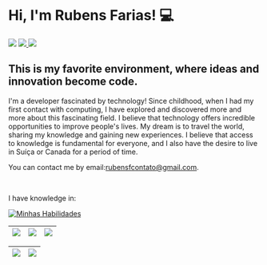 <h1> Hi, I'm Rubens Farias! 💻</h1>

<div> 
     <a href="https://instagram.com/rubensbfarias?igshid=MzRlODBiNWFlZA==" target="_blank"><img src="https://img.shields.io/badge/-Instagram-%23E4405F?style=for-the-badge&logo=instagram&logoColor=white" target="_blank"></a> 
     <a href = "mailto:rubensfcontato@gmail.com"><img src="https://img.shields.io/badge/Gmail-D14836?style=for-the-badge&logo=gmail&logoColor=white" target="_blank"</a>
     <a href="https://www.linkedin.com/in/rubensbfarias/" target="_blank"><img src="https://img.shields.io/badge/-LinkedIn-%230077B5?style=for-the-badge&logo=linkedin&logoColor=white" target="_blank"></a>
 </div>
<h2 align="left">
This is my favorite environment, where ideas and innovation become code.
</h2>
<p>I'm a developer fascinated by technology! Since childhood, when I had my first contact with computing, I have explored and discovered more and more about this fascinating field. I believe that technology offers incredible opportunities to improve people's lives. My dream is to travel the world, sharing my knowledge and gaining new experiences. I believe that access to knowledge is fundamental for everyone, and I also have the desire to live in Suíça or Canada for a period of time.</p>

<p>You can contact me by email:<a href="mailto:rubensfcontato@gmail.com">rubensfcontato@gmail.com</a>.</p> 
<br>

<p>I have knowledge in: </p>
<div align="left">

[![Minhas Habilidades](https://skillicons.dev/icons?i=html,css,js,ruby,java,git,python,vscode
)](https://skillicons.dev)

  </div>
  
  | ![](http://github-profile-summary-cards.vercel.app/api/cards/stats?username=rubensbfarias&theme=nord_dark) | ![](http://github-profile-summary-cards.vercel.app/api/cards/repos-per-language?username=rubensbfarias&hide=Html&theme=nord_dark) | ![](http://github-profile-summary-cards.vercel.app/api/cards/most-commit-language?username=rubensbfarias&theme=nord_dark) |
| :-: | :-: | :-: |

| ![](http://github-profile-summary-cards.vercel.app/api/cards/profile-details?username=rubensbfarias&theme=nord_dark) | ![](https://github-readme-streak-stats.herokuapp.com/?user=rubensbfarias&hide_border=true&date_format=M%20j%5B%2C%20Y%5D&background=2D3742&stroke=2D3742&ring=6bbbca&fire=6bbbca&currStreakNum=fff&sideNums=6bbbca&currStreakLabel=6bbbca&sideLabels=fff&dates=fff) |
| :-: | :-: |
